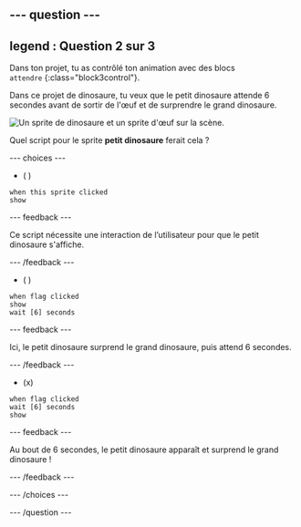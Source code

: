 --- question ---
---
legend : Question 2 sur 3
---

Dans ton projet, tu as contrôlé ton animation avec des blocs `attendre` {:class="block3control"}.

Dans ce projet de dinosaure, tu veux que le petit dinosaure attende 6 secondes avant de sortir de l'œuf et de surprendre le grand dinosaure.

![Un sprite de dinosaure et un sprite d'œuf sur la scène.](images/quiz-q2.png)

Quel script pour le sprite **petit dinosaure** ferait cela ?

--- choices ---

- ( )
```blocks3
when this sprite clicked
show
```

  --- feedback ---

Ce script nécessite une interaction de l’utilisateur pour que le petit dinosaure s'affiche.

  --- /feedback ---

- ( )
```blocks3
when flag clicked
show
wait [6] seconds
```

  --- feedback ---

 Ici, le petit dinosaure surprend le grand dinosaure, puis attend 6 secondes.

  --- /feedback ---

- (x)
```blocks3
when flag clicked
wait [6] seconds
show
```

  --- feedback ---

 Au bout de 6 secondes, le petit dinosaure apparaît et surprend le grand dinosaure !

  --- /feedback ---

--- /choices ---

--- /question ---
